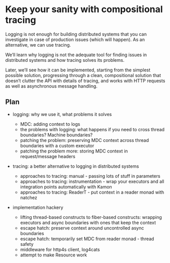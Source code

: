 # Keep your sanity with compositional tracing

Logging is not enough for building distributed systems that you can investigate in case of production issues (which will happen). As an alternative, we can use tracing.

We’ll learn why logging is not the adequate tool for finding issues in distributed systems and how tracing solves its problems.

Later, we’ll see how it can be implemented, starting from the simplest possible solution, progressing through a clean, compositional solution that doesn’t clutter the API with details of tracing, and works with HTTP requests as well as asynchronous message handling.

## Plan

- logging: why we use it, what problems it solves
  - MDC: adding context to logs
  - the problems with logging: what happens if you need to cross thread boundaries? Machine boundaries?
  - patching the problem: preserving MDC context across thread boundaries with a custom executor
  - patching the problem more: storing MDC context in request/message headers

- tracing: a better alternative to logging in distributed systems
  - approaches to tracing: manual - passing lots of stuff in parameters
  - approaches to tracing: instrumentation - wrap your executors and all integration points automatically with Kamon
  - approaches to tracing: ReaderT - put context in a reader monad with natchez

- implementation hackery
  - lifting thread-based constructs to fiber-based constructs: wrapping executors and async boundaries with ones that keep the context
  - escape hatch: preserve context around uncontrolled async boundaries
  - escape hatch: temporarily set MDC from reader monad - thread safety
  - middleware for http4s client, log4cats
  - attempt to make Resource work
